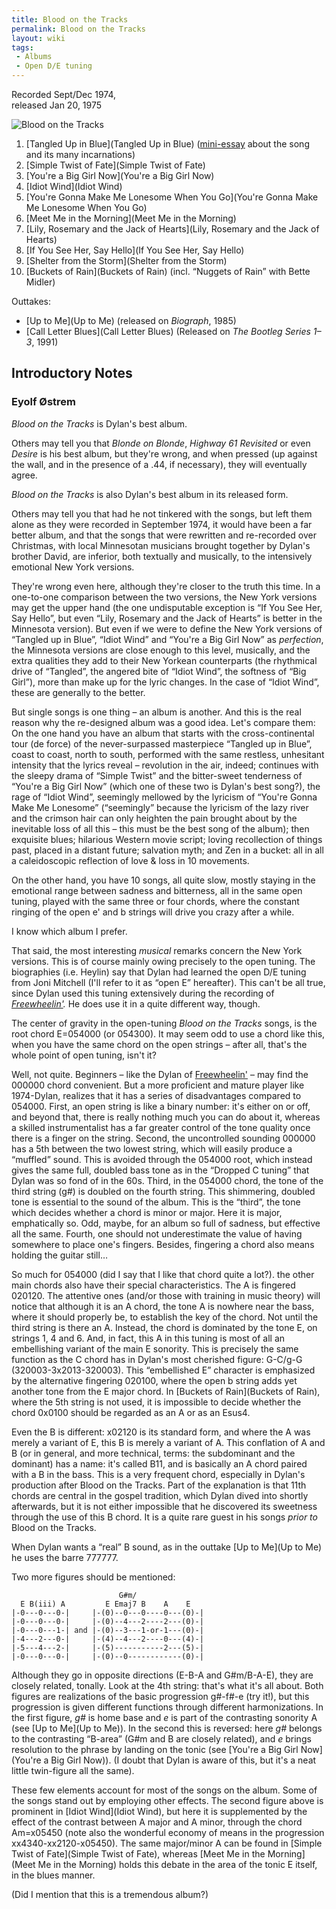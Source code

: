 ```yaml
---
title: Blood on the Tracks
permalink: Blood on the Tracks
layout: wiki
tags:
 - Albums
 - Open D/E tuning
---
```


Recorded Sept/Dec 1974,  
released Jan 20, 1975

![Blood on the Tracks](http://dylanchords.info/graphics/blood.jpg)

1.  [Tangled Up in Blue](Tangled Up in Blue)
    ([mini-essay](http://dylanchords.info/professors/tangled_up_in_tangled_up_in_blue.htm)
    about the song and its many incarnations)
2.  [Simple Twist of Fate](Simple Twist of Fate)
3.  [You're a Big Girl Now](You're a Big Girl Now)
4.  [Idiot Wind](Idiot Wind)
5.  [You're Gonna Make Me Lonesome When You
    Go](You're Gonna Make Me Lonesome When You Go)
6.  [Meet Me in the Morning](Meet Me in the Morning)
7.  [Lily, Rosemary and the Jack of
    Hearts](Lily, Rosemary and the Jack of Hearts)
8.  [If You See Her, Say Hello](If You See Her, Say Hello)
9.  [Shelter from the Storm](Shelter from the Storm)
10. [Buckets of Rain](Buckets of Rain) (incl. “Nuggets of
    Rain” with Bette Midler)

Outtakes:

-   [Up to Me](Up to Me) (released on *Biograph*, 1985)
-   [Call Letter Blues](Call Letter Blues) (Released on
    *The Bootleg Series 1–3*, 1991)

## Introductory Notes

### Eyolf Østrem

*Blood on the Tracks* is Dylan's best album.

Others may tell you that *Blonde on Blonde*, *Highway 61
Revisited* or even *Desire* is his best album, but they're
wrong, and when pressed (up against the wall, and in the presence of a
.44, if necessary), they will eventually agree.

*Blood on the Tracks* is also Dylan's best album in its released
form.

Others may tell you that had he not tinkered with the songs, but left
them alone as they were recorded in September 1974, it would have been a
far better album, and that the songs that were rewritten and re-recorded
over Christmas, with local Minnesotan musicians brought together by
Dylan's brother David, are inferior, both textually and musically, to
the intensively emotional New York versions.

They're wrong even here, although they're closer to the truth this time.
In a one-to-one comparison between the two versions, the New York
versions may get the upper hand (the one undisputable exception is “If
You See Her, Say Hello”, but even “Lily, Rosemary and the Jack of
Hearts” is better in the Minnesota version). But even if we were to
define the New York versions of “Tangled up in Blue”, “Idiot Wind” and
“You're a Big Girl Now” as *perfection*, the Minnesota versions
are close enough to this level, musically, and the extra qualities they
add to their New Yorkean counterparts (the rhythmical drive of
“Tangled”, the angered bite of “Idiot Wind”, the softness of “Big
Girl”), more than make up for the lyric changes. In the case of “Idiot
Wind”, these are generally to the better.

But single songs is one thing – an album is another. And this is the
real reason why the re-designed album was a good idea. Let's compare
them: On the one hand you have an album that starts with the
cross-continental tour (de force) of the never-surpassed masterpiece
“Tangled up in Blue”, coast to coast, north to south, performed with the
same restless, unhesitant intensity that the lyrics reveal – revolution
in the air, indeed; continues with the sleepy drama of “Simple Twist”
and the bitter-sweet tenderness of “You're a Big Girl Now” (which one of
these two is Dylan's best song?), the rage of “Idiot Wind”, seemingly
mellowed by the lyricism of “You're Gonna Make Me Lonesome” (“seemingly”
because the lyricism of the lazy river and the crimson hair can only
heighten the pain brought about by the inevitable loss of all this –
this must be the best song of the album); then exquisite blues;
hilarious Western movie script; loving recollection of things past,
placed in a distant future; salvation myth; and Zen in a bucket: all in
all a caleidoscopic reflection of love & loss in 10 movements.

On the other hand, you have 10 songs, all quite slow, mostly staying in
the emotional range between sadness and bitterness, all in the same open
tuning, played with the same three or four chords, where the constant
ringing of the open e' and b strings will drive you crazy after a while.

I know which album I prefer.

That said, the most interesting *musical* remarks concern the New
York versions. This is of course mainly owing precisely to the open
tuning. The biographies (i.e. Heylin) say that Dylan had learned the
open D/E tuning from Joni Mitchell (I'll refer to it as “open E”
hereafter). This can't be all true, since Dylan used this tuning
extensively during the recording of
*[Freewheelin'](Freewheelin').* He does use it in a
quite different way, though.

The center of gravity in the open-tuning *Blood on the Tracks*
songs, is the root chord E=054000 (or 054300). It may seem odd to
use a chord like this, when you have the same chord on the open strings
– after all, that's the whole point of open tuning, isn't it?

Well, not quite. Beginners – like the Dylan of
[Freewheelin'](Freewheelin') – may find the 000000 chord
convenient. But a more proficient and mature player like 1974-Dylan,
realizes that it has a series of disadvantages compared to 054000.
First, an open string is like a binary number: it's either on or off,
and beyond that, there is really nothing much you can do about it,
whereas a skilled instrumentalist has a far greater control of the tone
quality once there is a finger on the string. Second, the uncontrolled
sounding 000000 has a 5th between the two lowest string, which will
easily produce a “muffled” sound. This is avoided through the 054000
root, which instead gives the same full, doubled bass tone as in the
“Dropped C tuning” that Dylan was so fond of in the 60s. Third, in the
054000 chord, the tone of the third string (g\#) is doubled on the
fourth string. This shimmering, doubled tone is essential to the sound
of the album. This is the “third”, the tone which decides whether a
chord is minor or major. Here it is major, emphatically so. Odd, maybe,
for an album so full of sadness, but effective all the same. Fourth, one
should not underestimate the value of having somewhere to place one's
fingers. Besides, fingering a chord also means holding the guitar still…

So much for 054000 (did I say that I like that chord quite a lot?). the
other main chords also have their special characteristics. The A is
fingered 020120. The attentive ones (and/or those with training in music
theory) will notice that although it is an A chord, the tone A is
nowhere near the bass, where it should properly be, to establish the key
of the chord. Not until the third string is there an A. Instead, the
chord is dominated by the tone E, on strings 1, 4 and 6. And, in fact,
this A in this tuning is most of all an embellishing variant of the main
E sonority. This is precisely the same function as the C chord has in
Dylan's most cherished figure: G-C/g-G (320003-3x2013-320003). This
“embellished E” character is emphasized by the alternative fingering
020100, where the open b string adds yet another tone from the E major
chord. In [Buckets of Rain](Buckets of Rain), where the 5th
string is not used, it is impossible to decide whether the chord 0x0100
should be regarded as an A or as an Esus4.

Even the B is different: x02120 is its standard form, and where the A
was merely a variant of E, this B is merely a variant of A. This
conflation of A and B (or in general, and more technical, terms: the
subdominant and the dominant) has a name: it's called B11, and is
basically an A chord paired with a B in the bass. This is a very
frequent chord, especially in Dylan's production after Blood on the
Tracks. Part of the explanation is that 11th chords are central in the
gospel tradition, which Dylan dived into shortly afterwards, but it is
not either impossible that he discovered its sweetness through the use
of this B chord. It is a quite rare guest in his songs *prior to*
Blood on the Tracks.

When Dylan wants a “real” B sound, as in the outtake [Up to
Me](Up to Me) he uses the barre 777777.

Two more figures should be mentioned:

                            G#m/
      E B(iii) A         E Emaj7 B    A    E
    |-0---0---0-|     |-(0)--0---0----0---(0)-|
    |-0---0---0-|     |-(0)--4---2----2---(0)-|
    |-0---0---1-| and |-(0)--3---1-or-1---(0)-|
    |-4---2---0-|     |-(4)--4---2----0---(4)-|
    |-5---4---2-|     |-(5)-----------2---(5)-|
    |-0---0---0-|     |-(0)--0------------(0)-|

Although they go in opposite directions (E-B-A and G\#m/B-A-E), they are
closely related, tonally. Look at the 4th string: that's what it's all
about. Both figures are realizations of the basic progression g\#-f\#-e
(try it!), but this progression is given different functions through
different harmonizations. In the first figure, *g\#* is home base
and *e* is part of the contrasting sonority A (see [Up to
Me](Up to Me)). In the second this is reversed: here
*g\#* belongs to the contrasting “B-area” (G\#m and B are closely
related), and *e* brings resolution to the phrase by landing on
the tonic (see [You're a Big Girl
Now](You're a Big Girl Now)). (I doubt that Dylan is aware of
this, but it's a neat little twin-figure all the same).

These few elements account for most of the songs on the album. Some of
the songs stand out by employing other effects. The second figure above
is prominent in [Idiot Wind](Idiot Wind), but here it is
supplemented by the effect of the contrast between A major and A minor,
through the chord Am=x05450 (note also the wonderful economy of means in
the progression xx4340-xx2120-x05450). The same major/minor A can be
found in [Simple Twist of Fate](Simple Twist of Fate),
whereas [Meet Me in the Morning](Meet Me in the Morning)
holds this debate in the area of the tonic E itself, in the blues
manner.

(Did I mention that this is a tremendous album?)
